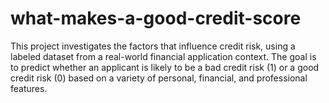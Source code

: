# what-makes-a-good-credit-score
This project investigates the factors that influence credit risk, using a labeled dataset from a real-world financial application context. The goal is to predict whether an applicant is likely to be a bad credit risk (1) or a good credit risk (0) based on a variety of personal, financial, and professional features.
